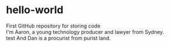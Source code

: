 # hello-world
First GitHub repository for storing code <br/>
I'm Aaron, a young technology producer and lawyer from Sydney.<br/>
test
And Dan is a procurist from purist land.
